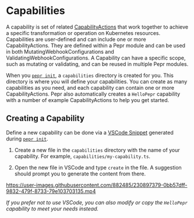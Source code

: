 # Capabilities

A capability is set of related [CapabilityActions](./actions.md) that work together to achieve a specific transformation or operation on Kubernetes resources. Capabilities are user-defined and can include one or more CapabilityActions. They are defined within a Pepr module and can be used in both MutatingWebhookConfigurations and ValidatingWebhookConfigurations. A Capability can have a specific scope, such as mutating or validating, and can be reused in multiple Pepr modules.

When you [`pepr init`](./cli.md#pepr-init), a `capabilities` directory is created for you. This directory is where you will define your capabilities. You can create as many capabilities as you need, and each capability can contain one or more CapabilityActions. Pepr also automatically creates a `HelloPepr` capability with a number of example CapabilityActions to help you get started.

## Creating a Capability

Define a new capability can be done via a [VSCode Snippet](https://code.visualstudio.com/docs/editor/userdefinedsnippets) generated during [`pepr init`](./cli.md#pepr-init).

1. Create a new file in the `capabilities` directory with the name of your capability. For example, `capabilities/my-capability.ts`.

1. Open the new file in VSCode and type `create` in the file. A suggestion should prompt you to generate the content from there.

https://user-images.githubusercontent.com/882485/230897379-0bb57dff-9832-479f-8733-79e103703135.mp4

_If you prefer not to use VSCode, you can also modify or copy the `HelloPepr` capability to meet your needs instead._
